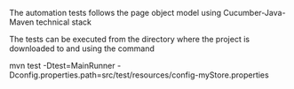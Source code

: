 
The automation tests follows the page object model using Cucumber-Java-Maven technical stack

The tests can be executed from the directory where the project is downloaded to and using the command

mvn test -Dtest=MainRunner -Dconfig.properties.path=src/test/resources/config-myStore.properties


